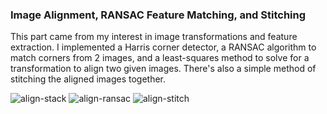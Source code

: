### Image Alignment, RANSAC Feature Matching, and Stitching



This part came from my interest in image transformations and feature extraction. I implemented a Harris corner detector, a RANSAC algorithm to match corners from 2 images, and a least-squares method to solve for a transformation to align two given images. There's also a simple method of stitching the aligned images together.

![align-stack](./im-alignment/output/leuven_stacked.png)
![align-ransac](./im-alignment/output/leuven_RANSACstacked.png)
![align-stitch](./im-alignment/output/leuven_stitched.png)
